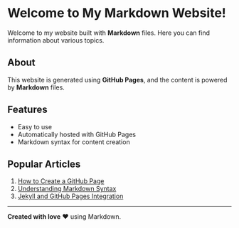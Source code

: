 # Welcome to My Markdown Website!

Welcome to my website built with **Markdown** files. Here you can find information about various topics.

## About

This website is generated using **GitHub Pages**, and the content is powered by **Markdown** files.

## Features

- Easy to use
- Automatically hosted with GitHub Pages
- Markdown syntax for content creation

## Popular Articles

1. [How to Create a GitHub Page](./how-to-create-github-pages.md)
2. [Understanding Markdown Syntax](./markdown-syntax.md)
3. [Jekyll and GitHub Pages Integration](./jekyll-integration.md)

---

**Created with love** :heart: using Markdown.
